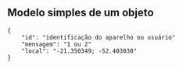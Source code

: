 Modelo simples de um objeto
----------------------------

	{
		"id": "identificação do aparelho ou usuário"
		"mensagem": "1 ou 2"
		"local": "-21.350349; -52.403030"
	}